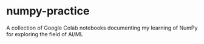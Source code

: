 # numpy-practice
A collection of Google Colab notebooks documenting my learning of NumPy for exploring the field of AI/ML
